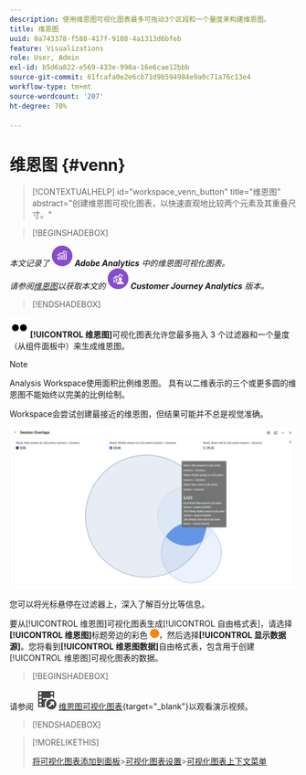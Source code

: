 ```yaml
---
description: 使用维恩图可视化图表最多可拖动3个区段和一个量度来构建维恩图。
title: 维恩图
uuid: 0a743378-f588-417f-9108-4a1313d6bfeb
feature: Visualizations
role: User, Admin
exl-id: b5d6a822-e569-433e-990a-16e6cae12bbb
source-git-commit: 61fcafa0e2e6cb71d9b594984e9a0c71a76c13e4
workflow-type: tm+mt
source-wordcount: '207'
ht-degree: 70%

---
```


# 维恩图 {#venn}

<!-- markdownlint-disable MD034 -->

>[!CONTEXTUALHELP]
>id="workspace_venn_button"
>title="维恩图"
>abstract="创建维恩图可视化图表，以快速直观地比较两个元素及其重叠尺寸。"

<!-- markdownlint-enable MD034 -->


>[!BEGINSHADEBOX]

_本文记录了_ ![AdobeAnalytics](/help/assets/icons/AdobeAnalytics.svg) _&#x200B;**Adobe Analytics** 中的维恩图可视化图表。_<br/>_请参阅[维恩图](https://experienceleague.adobe.com/zh-hans/docs/analytics-platform/using/cja-workspace/visualizations/venn)以获取本文的_ ![CustomerJourneyAnalytics](/help/assets/icons/CustomerJourneyAnalytics.svg) _&#x200B;**Customer Journey Analytics** 版本。_

>[!ENDSHADEBOX]

![类型](/help/assets/icons/TwoDots.svg)**[!UICONTROL 维恩图]**&#x200B;可视化图表允许您最多拖入 3 个过滤器和一个量度（从组件面板中）来生成维恩图。

>[!NOTE]
>
>Analysis Workspace使用面积比例维恩图。 具有以二维表示的三个或更多圆的维恩图不能始终以完美的比例绘制。
> 
>Workspace会尝试创建最接近的维恩图，但结果可能并不总是视觉准确。

![包含三个过滤器的维恩图可视化图表。](assets/venn.png)

您可以将光标悬停在过滤器上，深入了解百分比等信息。

要从[!UICONTROL 维恩图]可视化图表生成[!UICONTROL 自由格式表]，请选择&#x200B;**[!UICONTROL 维恩图]**&#x200B;标题旁边的彩色 ![StatusOrange](/help/assets/icons/StatusOrange.svg)，然后选择&#x200B;**[!UICONTROL 显示数据源]**。您将看到&#x200B;**[!UICONTROL 维恩图数据]**&#x200B;自由格式表，包含用于创建[!UICONTROL 维恩图]可视化图表的数据。

<!--
To normalize the Venn diagram (take the size out of it), go select ![Setting](/help/assets/icons/Setting.svg) and select **[!UICONTROL Normalization]**.

![Visualization Settings option for Visualization type: Venn diagram.](assets/normalization.png)

-->


>[!BEGINSHADEBOX]

请参阅 ![VideoCheckedOut](/help/assets/icons/VideoCheckedOut.svg) [维恩图可视化图表](https://video.tv.adobe.com/v/335798/?quality=12){target="_blank"}以观看演示视频。

>[!ENDSHADEBOX]


>[!MORELIKETHIS]
>
>[将可视化图表添加到面板](/help/analyze/analysis-workspace/visualizations/freeform-analysis-visualizations.md#add-visualizations-to-a-panel)
>&#x200B;>[可视化图表设置](/help/analyze/analysis-workspace/visualizations/freeform-analysis-visualizations.md#settings)
>&#x200B;>[可视化图表上下文菜单](/help/analyze/analysis-workspace/visualizations/freeform-analysis-visualizations.md#context-menu)
>

